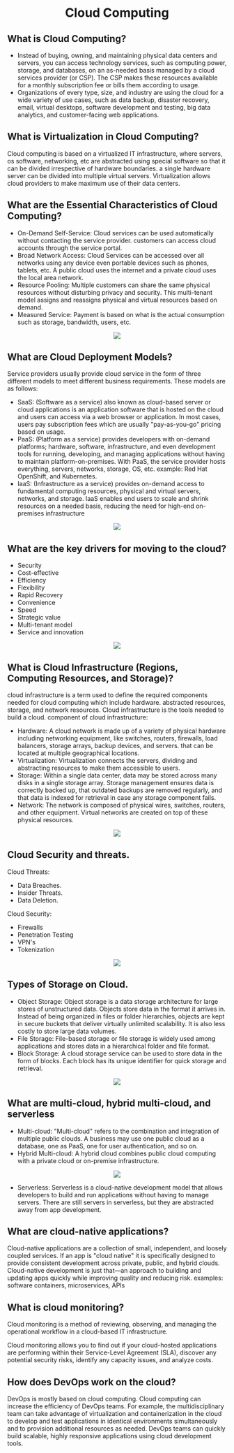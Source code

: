 <h1 align="center">Cloud Computing</h1>

## What is Cloud Computing?
- Instead of buying, owning, and maintaining physical data centers and servers, you can access technology services, such as computing power, storage, and databases, on an as-needed basis managed by a cloud services provider (or CSP). The CSP makes these resources available for a monthly subscription fee or bills them according to usage.
- Organizations of every type, size, and industry are using the cloud for a wide variety of use cases, such as data backup, disaster recovery, email, virtual desktops, software development and testing, big data analytics, and customer-facing web applications.

## What is Virtualization in Cloud Computing?
Cloud computing is based on a virtualized IT infrastructure, where servers, os software, networking, etc are abstracted using special software so that it can be divided irrespective of hardware boundaries. a single hardware server can be divided into multiple virtual servers.
Virtualization allows cloud providers to make maximum use of their data centers.

## What are the Essential Characteristics of Cloud Computing?
- On-Demand Self-Service: Cloud services can be used automatically without contacting the service provider. customers can access cloud accounts through the service portal.
- Broad Network Access: Cloud Services can be accessed over all networks using any device even portable devices such as phones, tablets, etc. A public cloud uses the internet and a private cloud uses the local area network.
- Resource Pooling: Multiple customers can share the same physical resources without disturbing privacy and security. This multi-tenant model assigns and reassigns physical and virtual resources based on demand.
- Measured Service: Payment is based on what is the actual consumption such as storage, bandwidth, users, etc.
<p align="center">
  <img src="https://user-images.githubusercontent.com/73931604/235432988-a64d6313-801c-44b2-9208-ab1852eb4421.png">
  </p>
  
## What are Cloud Deployment Models?
Service providers usually provide cloud service in the form of three different models to meet different business requirements. These models are as follows:
- SaaS: (Software as a service) also known as cloud-based server or cloud applications is an application software that is hosted on the cloud and users can access via a web browser or application. In most cases, users pay subscription fees which are usually "pay-as-you-go" pricing based on usage. 
- PaaS: (Platform as a service) provides developers with on-demand platforms; hardware, software, infrastructure, and even development tools for running, developing, and managing applications without having to maintain platform-on-premises. With PaaS, the service provider hosts everything, servers, networks, storage, OS, etc. example: Red Hat OpenShift, and Kubernetes.
- IaaS: (Infrastructure as a service) provides on-demand access to fundamental computing resources, physical and virtual servers, networks, and storage. IaaS enables end users to scale and shrink resources on a needed basis, reducing the need for high-end on-premises infrastructure

<p align="center">
  <img src="https://user-images.githubusercontent.com/73931604/235444860-070993ee-2398-48d4-a24b-2f8d720cde5f.png">
  </p>
  
## What are the key drivers for moving to the cloud?
- Security
- Cost-effective
- Efficiency
- Flexibility
- Rapid Recovery
- Convenience
- Speed
- Strategic value
- Multi-tenant model
- Service and innovation
<p align="center">
<img src="https://user-images.githubusercontent.com/73931604/235446197-c5890301-a5ae-4d0c-b920-59d82e1ba3af.png">
</p>

## What is Cloud Infrastructure (Regions, Computing Resources, and Storage)?
cloud infrastructure is a term used to define the required components needed for cloud computing which include hardware. abstracted resources, storage, and network resources. Cloud infrastructure is the tools needed to build a cloud.
component of cloud infrastructure:
- Hardware: A cloud network is made up of a variety of physical hardware including networking equipment, like switches, routers, firewalls, load balancers, storage arrays, backup devices, and servers. that can be located at multiple geographical locations. 
- Virtualization: Virtualization connects the servers, dividing and abstracting resources to make them accessible to users.
- Storage: Within a single data center, data may be stored across many disks in a single storage array. Storage management ensures data is correctly backed up, that outdated backups are removed regularly, and that data is indexed for retrieval in case any storage component fails.
- Network: The network is composed of physical wires, switches, routers, and other equipment. Virtual networks are created on top of these physical resources.

<p align="center">
<img src="https://user-images.githubusercontent.com/73931604/235448410-aa3b1bfb-a07f-48e7-ae93-608bb69ba4c2.png">
</p>

## Cloud Security and threats.
Cloud Threats:
- Data Breaches.
- Insider Threats.
- Data Deletion.

Cloud Security:
- Firewalls
- Penetration Testing
- VPN's
- Tokenization

<p align="center">
<img src="https://user-images.githubusercontent.com/73931604/235449381-9252f08a-ef3a-4879-93db-d890b08925a4.png">
</p>

## Types of Storage on Cloud.
- Object Storage: Object storage is a data storage architecture for large stores of unstructured data. Objects store data in the format it arrives in. Instead of being organized in files or folder hierarchies, objects are kept in secure buckets that deliver virtually unlimited scalability. It is also less costly to store large data volumes.
- File Storage: File-based storage or file storage is widely used among applications and stores data in a hierarchical folder and file format. 
- Block Storage: A cloud storage service can be used to store data in the form of blocks. Each block has its unique identifier for quick storage and retrieval.

<p align="center">
<img src="https://user-images.githubusercontent.com/73931604/235449622-04cf12d9-bbbf-4f70-bc1e-0846abb9c6da.png">
</p>

## What are multi-cloud, hybrid multi-cloud, and serverless
- Multi-cloud: "Multi-cloud" refers to the combination and integration of multiple public clouds. A business may use one public cloud as a database, one as PaaS, one for user authentication, and so on.
- Hybrid Multi-cloud: A hybrid cloud combines public cloud computing with a private cloud or on-premise infrastructure.

<p align="center">
<img src="https://user-images.githubusercontent.com/73931604/235449966-9c5a304b-1c1c-4517-8c9d-8ffb64d0fc17.png">
</p>

- Serverless: Serverless is a cloud-native development model that allows developers to build and run applications without having to manage servers. There are still servers in serverless, but they are abstracted away from app development.

## What are cloud-native applications?
Cloud-native applications are a collection of small, independent, and loosely coupled services. If an app is "cloud native" it is specifically designed to provide consistent development across private, public, and hybrid clouds. Cloud-native development is just that—an approach to building and updating apps quickly while improving quality and reducing risk.
examples: software containers, microservices, APIs

## What is cloud monitoring?
Cloud monitoring is a method of reviewing, observing, and managing the operational workflow in a cloud-based IT infrastructure. 

Cloud monitoring allows you to find out if your cloud-hosted applications are performing within their Service-Level Agreement (SLA), discover any potential security risks, identify any capacity issues, and analyze costs.

## How does DevOps work on the cloud?
DevOps is mostly based on cloud computing. Cloud computing can increase the efficiency of DevOps teams. For example, the multidisciplinary team can take advantage of virtualization and containerization in the cloud to develop and test applications in identical environments simultaneously and to provision additional resources as needed. DevOps teams can quickly build scalable, highly responsive applications using cloud development tools.


